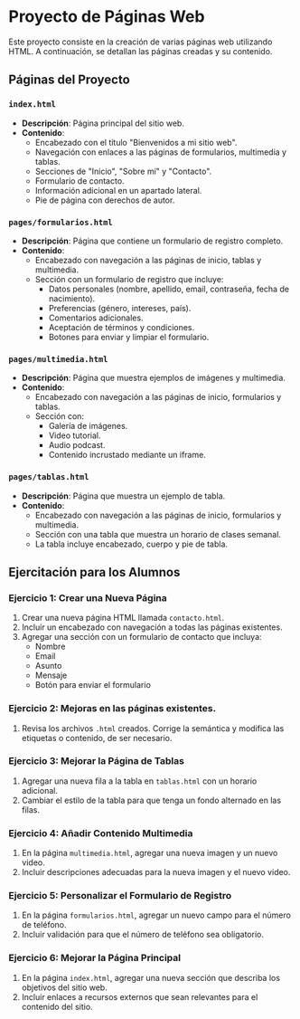 # Proyecto de Páginas Web

Este proyecto consiste en la creación de varias páginas web utilizando HTML. A continuación, se detallan las páginas creadas y su contenido.

## Páginas del Proyecto

### `index.html`

- **Descripción**: Página principal del sitio web.
- **Contenido**:
  - Encabezado con el título "Bienvenidos a mi sitio web".
  - Navegación con enlaces a las páginas de formularios, multimedia y tablas.
  - Secciones de "Inicio", "Sobre mí" y "Contacto".
  - Formulario de contacto.
  - Información adicional en un apartado lateral.
  - Pie de página con derechos de autor.

### `pages/formularios.html`

- **Descripción**: Página que contiene un formulario de registro completo.
- **Contenido**:
  - Encabezado con navegación a las páginas de inicio, tablas y multimedia.
  - Sección con un formulario de registro que incluye:
    - Datos personales (nombre, apellido, email, contraseña, fecha de nacimiento).
    - Preferencias (género, intereses, país).
    - Comentarios adicionales.
    - Aceptación de términos y condiciones.
    - Botones para enviar y limpiar el formulario.

### `pages/multimedia.html`

- **Descripción**: Página que muestra ejemplos de imágenes y multimedia.
- **Contenido**:
  - Encabezado con navegación a las páginas de inicio, formularios y tablas.
  - Sección con:
    - Galería de imágenes.
    - Video tutorial.
    - Audio podcast.
    - Contenido incrustado mediante un iframe.

### `pages/tablas.html`

- **Descripción**: Página que muestra un ejemplo de tabla.
- **Contenido**:
  - Encabezado con navegación a las páginas de inicio, formularios y multimedia.
  - Sección con una tabla que muestra un horario de clases semanal.
  - La tabla incluye encabezado, cuerpo y pie de tabla.

## Ejercitación para los Alumnos

### Ejercicio 1: Crear una Nueva Página

1. Crear una nueva página HTML llamada `contacto.html`.
2. Incluir un encabezado con navegación a todas las páginas existentes.
3. Agregar una sección con un formulario de contacto que incluya:
   - Nombre
   - Email
   - Asunto
   - Mensaje
   - Botón para enviar el formulario

### Ejercicio 2: Mejoras en las páginas existentes.

1. Revisa los archivos `.html` creados. Corrige la semántica y modifica las etiquetas o contenido, de ser necesario.

### Ejercicio 3: Mejorar la Página de Tablas

1. Agregar una nueva fila a la tabla en `tablas.html` con un horario adicional.
2. Cambiar el estilo de la tabla para que tenga un fondo alternado en las filas.

### Ejercicio 4: Añadir Contenido Multimedia

1. En la página `multimedia.html`, agregar una nueva imagen y un nuevo video.
2. Incluir descripciones adecuadas para la nueva imagen y el nuevo video.

### Ejercicio 5: Personalizar el Formulario de Registro

1. En la página `formularios.html`, agregar un nuevo campo para el número de teléfono.
2. Incluir validación para que el número de teléfono sea obligatorio.

### Ejercicio 6: Mejorar la Página Principal

1. En la página `index.html`, agregar una nueva sección que describa los objetivos del sitio web.
2. Incluir enlaces a recursos externos que sean relevantes para el contenido del sitio.
